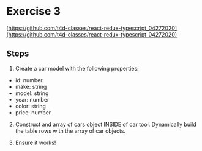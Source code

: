 # Exercise 3

[https://github.com/t4d-classes/react-redux-typescript_04272020](https://github.com/t4d-classes/react-redux-typescript_04272020)

## Steps

1. Create a car model with the following properties:

- id: number
- make: string
- model: string
- year: number
- color: string
- price: number

2. Construct and array of cars object INSIDE of car tool. Dynamically build the table rows with the array of car objects.

3. Ensure it works!